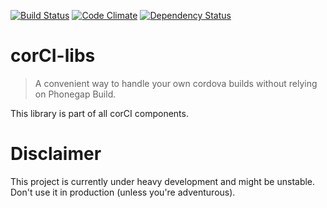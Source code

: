 [![Build Status](https://travis-ci.org/beevelop/corci-libs.svg?branch=master)](https://travis-ci.org/beevelop/corci-libs)
[![Code Climate](https://codeclimate.com/github/beevelop/corci-libs/badges/gpa.svg)](https://codeclimate.com/github/beevelop/corci-libs)
[![Dependency Status](https://gemnasium.com/beevelop/corci-libs.svg)](https://gemnasium.com/beevelop/corci-libs)

# corCI-libs

> A convenient way to handle your own cordova builds without relying on Phonegap Build.

This library is part of all corCI components.

# Disclaimer

This project is currently under heavy development and might be unstable. Don't use it in production (unless you're adventurous).